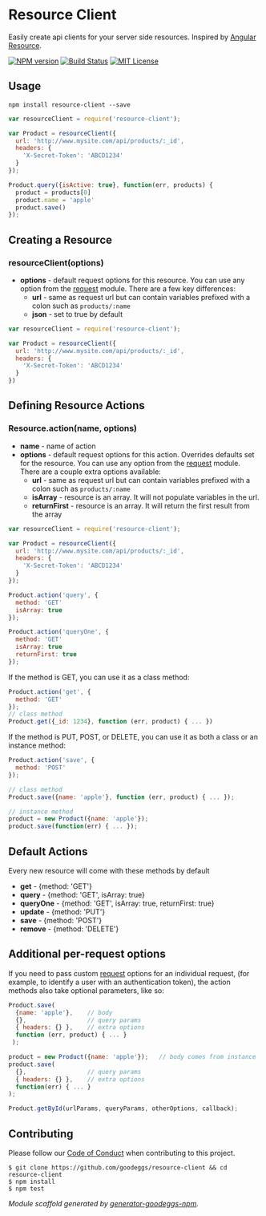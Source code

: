 # Resource Client

Easily create api clients for your server side resources. Inspired by [Angular Resource](https://docs.angularjs.org/api/ngResource/service/$resource).

[![NPM version](http://img.shields.io/npm/v/resource-client.svg?style=flat-square)](https://www.npmjs.org/package/resource-client)
[![Build Status](http://img.shields.io/travis/goodeggs/resource-client.svg?style=flat-square)](https://travis-ci.org/goodeggs/resource-client)
[![MIT License](http://img.shields.io/badge/license-MIT-blue.svg?style=flat-square)](https://github.com/goodeggs/resource-client/blob/master/LICENSE.md)

## Usage

```
npm install resource-client --save
```

```javascript
var resourceClient = require('resource-client');

var Product = resourceClient({
  url: 'http://www.mysite.com/api/products/:_id',
  headers: {
    'X-Secret-Token': 'ABCD1234'
  }
});

Product.query({isActive: true}, function(err, products) {
  product = products[0]
  product.name = 'apple'
  product.save()
});
```

## Creating a Resource

### resourceClient(options)

- **options** - default request options for this resource. You can use any option from the [request][request] module. There are a few key differences:
  - **url** - same as request url but can contain variables prefixed with a colon such as `products/:name`
  - **json** - set to true by default


```javascript
var resourceClient = require('resource-client');

var Product = resourceClient({
  url: 'http://www.mysite.com/api/products/:_id',
  headers: {
    'X-Secret-Token': 'ABCD1234'
  }
})
```

## Defining Resource Actions

### Resource.action(name, options)

- **name** - name of action
- **options** - default request options for this action. Overrides defaults set for the resource. You can use any option from the [request](https://github.com/request/request) module. There are a couple extra options available:
  - **url** - same as request url but can contain variables prefixed with a colon such as `products/:name`
  - **isArray** - resource is an array. It will not populate variables in the url.
  - **returnFirst** - resource is an array. It will return the first result from the array

```javascript
var resourceClient = require('resource-client');

var Product = resourceClient({
  url: 'http://www.mysite.com/api/products/:_id',
  headers: {
    'X-Secret-Token': 'ABCD1234'
  }
});

Product.action('query', {
  method: 'GET'
  isArray: true
});

Product.action('queryOne', {
  method: 'GET'
  isArray: true
  returnFirst: true
});
```

If the method is GET, you can use it as a class method:

```javascript
Product.action('get', {
  method: 'GET'
});
// class method
Product.get({_id: 1234}, function (err, product) { ... })
```

If the method is PUT, POST, or DELETE, you can use it as both a class or an instance method:

```javascript
Product.action('save', {
  method: 'POST'
});

// class method
Product.save({name: 'apple'}, function (err, product) { ... });

// instance method
product = new Product({name: 'apple'});
product.save(function(err) { ... });
```

## Default Actions

Every new resource will come with these methods by default

- **get** - {method: 'GET'}
- **query** - {method: 'GET', isArray: true}
- **queryOne** - {method: 'GET', isArray: true, returnFirst: true}
- **update** - {method: 'PUT'}
- **save** - {method: 'POST'}
- **remove** - {method: 'DELETE'}


## Additional per-request options

If you need to pass custom [request][request] options for an individual request,
(for example, to identify a user with an authentication token),
the action methods also take optional parameters, like so:

```javascript
Product.save(
  {name: 'apple'},    // body
  {},                 // query params
  { headers: {} },    // extra options
  function (err, product) { ... }
 );

product = new Product({name: 'apple'});   // body comes from instance
product.save(
  {},                 // query params
  { headers: {} },    // extra options
  function(err) { ... }
);

Product.getById(urlParams, queryParams, otherOptions, callback);
```


## Contributing

Please follow our [Code of Conduct](https://github.com/goodeggs/mongoose-webdriver/blob/master/CODE_OF_CONDUCT.md)
when contributing to this project.

```
$ git clone https://github.com/goodeggs/resource-client && cd resource-client
$ npm install
$ npm test
```

_Module scaffold generated by [generator-goodeggs-npm](https://github.com/goodeggs/generator-goodeggs-npm)._


[request]: https://github.com/request/request
